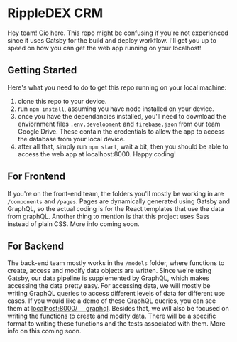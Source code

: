 # RippleDEX CRM

Hey team! Gio here. This repo might be confusing if you're not experienced since it uses Gatsby for the build and deploy workflow. I'll get you up to speed on how you can get the web app running on your localhost!

## Getting Started

Here's what you need to do to get this repo running on your local machine:

1. clone this repo to your device.
2. run `npm install`, assuming you have node installed on your device.
3. once you have the dependancies installed, you'll need to download the enviornment files `.env.development` and
   `firebase.json` from our team Google Drive. These contain the credentials to allow the app to access the database from your local device.
4. after all that, simply run `npm start`, wait a bit, then you should be able to access the web app at localhost:8000. Happy coding!

## For Frontend

If you're on the front-end team, the folders you'll mostly be working in are `/components` and `/pages`. Pages are dynamically generated using Gatsby and GraphQL, so the actual coding is for the React templates that use the data from graphQL. Another thing to mention is that this project uses Sass instead of plain CSS. More info coming soon.

## For Backend

The back-end team mostly works in the `/models` folder, where functions to create, access and modify data objects are written. Since we're using Gatsby, our data pipeline is supplemented by GraphQL, which makes accessing the data pretty easy. For accessing data, we will mostly be writing GraphQL queries to access different levels of data for different use cases. If you would like a demo of these GraphQL queries, you can see them at [localhost:8000/\_\_\_graphql](localhost:8000/___graphql). Besides that, we will also be focused on writing the functions to create and modify data. There will be a specific format to writing these functions and the tests associated with them. More info on this coming soon.
